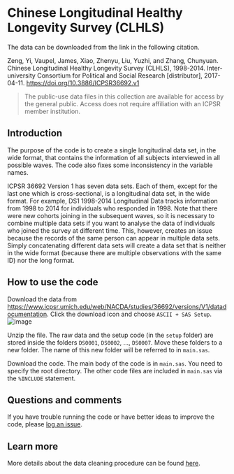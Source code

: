 # Chinese Longitudinal Healthy Longevity Survey (CLHLS)

The data can be downloaded from the link in the following citation. 

Zeng, Yi, Vaupel, James, Xiao, Zhenyu, Liu, Yuzhi, and Zhang, Chunyuan. Chinese Longitudinal Healthy Longevity Survey (CLHLS), 1998-2014. Inter-university Consortium for Political and Social Research [distributor], 2017-04-11. https://doi.org/10.3886/ICPSR36692.v1

> The public-use data files in this collection are available for access by the general public. Access does not require affiliation with an ICPSR member institution.

## Introduction
The purpose of the code is to create a single longitudinal data set, in the wide format, that contains the information of all subjects interviewed in all possible waves. The code also fixes some inconsistency in the variable names. 

ICPSR 36692 Version 1 has seven data sets. Each of them, except for the last one which is cross-sectional, is a longitudinal data set, in the wide format. For example, DS1 1998-2014 Longitudinal Data tracks information from 1998 to 2014 for individuals who responded in 1998. Note that there were new cohorts joining in the subsequent waves, so it is necessary to combine multiple data sets if you want to analyse the data of individuals who joined the survey at different time. This, however, creates an issue because the records of the same person can appear in multiple data sets. Simply concatenating different data sets will create a data set that is neither in the wide format (because there are multiple observations with the same ID) nor the long format. 

## How to use the code
Download the data from https://www.icpsr.umich.edu/web/NACDA/studies/36692/versions/V1/datadocumentation. Click the download icon and choose `ASCII + SAS Setup`.
![image](https://user-images.githubusercontent.com/40621074/86422826-861f7380-bd21-11ea-947a-1d364389bd7f.png)

Unzip the file. The raw data and the setup code (in the `setup` folder) are stored inside the folders `DS0001`, `DS0002`, ..., `DS0007`. Move these folders to a new folder. The name of this new folder will be referred to in `main.sas`.

Download the code. The main body of the code is in `main.sas`. You need to specify the root directory. The other code files are included in `main.sas` via the `%INCLUDE` statement. 

## Questions and comments
If you have trouble running the code or have better ideas to improve the code, please [log an issue](https://github.com/mengyi-git/clhls_data_clean/issues).

## Learn more
More details about the data cleaning procedure can be found [here](https://github.com/mengyi-git/clhls_data_clean/wiki).
